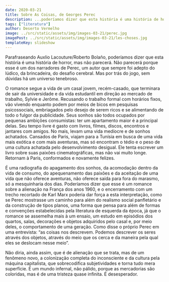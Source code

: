 ```yaml
---
date: 2020-03-21
title: Sobre As Coisas, de Georges Perec
description: ...poderíamos dizer que esta história é uma história de horror
tags: ["literatura"]
author: Deserto Vermelho
image: ../src/static/assets/img/images-03-21/perec.jpg
imagePost: ../src/static/assets/img/images-03-21/les-choses.jpg
templateKey: slideshow
---
```


Parafraseando Auxlio Lacouture/Roberto Bolaño, poderíamos dizer que esta história é uma história de horror, mas não parecerá. Não parecerá porque esse é um dos narradores de Perec, um autor que sempre foi adepto do lúdico, da brincadeira, do desafio cerebral. Mas por trás do jogo, sem dúvidas há um universo tenebroso.

O romance segue a vida de um casal jovem, recém-casado, que terminara de sair da universidade e da vida estudantil em direção ao mercado de trabalho, Sylvie e Jerôme. Recusando o trabalho formal com horários fixos, vão vivendo enquanto podem por meios de bicos em pesquisas psicossociais, embriagados pelo desejo de serem ricos e se alimentando de todo o fulgor da publicidade. Seus sonhos são todos ocupados por pequenas ambições consumistas: ter um apartamento maior é a principal delas. Seu tempo livre é gasto com livros, filmes, discos, encontros e jantares com amigos. No mais, levam uma vida medíocre e de sonhos achatados. Cansados de Paris, viajam para a Tunísia em busca de uma vida mais exótica e com mais aventuras, mas só encontram o tédio e o peso de uma cultura achatada pelo desenvolvimento desigual. Ele tenta escrever um livro sobre suas paixões cinematográficas, mas não vai muito longe. Retornam à Paris, conformados e novamente felizes.

É uma radiografia do apagamento dos sonhos, da acomodação dentro da vida de consumo, do apequenamento das paixões e da aceitação de uma vida que não oferece aventuras, não oferece saída para fora do marasmo, só a mesquinharia dos dias. Poderíamos dizer que esse é um romance sobre a alienação na França dos anos 1960, e o encerramento com um trecho recortado de Karl Marx poderia dar força a esta interpretação, como se Perec mostrasse um caminho para além do realismo social panfletário e da construção de tipos planos, uma forma que pensa para além de formas e convenções estabelecidas pela literatura de esquerda da época, já que o romance se assemelha mais à um ensaio, um estudo em episódios dos quartos, salas, decorações e objetos adquiridos pelo casal e, por meio deles, o comportamento de uma geração. Como disse o próprio Perec em uma entrevista: “as coisas nos descrevem. Podemos descrever os seres através dos objetos, através do meio que os cerca e da maneira pela qual eles se deslocam nesse meio”.

Não diria, ainda assim, que é de alienação que se trata, mas de um fenômeno novo, a colonização completa do inconsciente e da cultura pela máquina capitalista, que sobrecodifica subjetividades e torna tudo mera superfície. É um mundo infernal, não pálido, porque as mercadorias são coloridas, mas é de uma tristeza quase infinita. É desesperador.